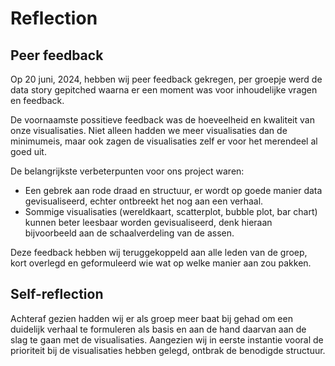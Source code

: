 # Reflection

## Peer feedback

Op 20 juni, 2024, hebben wij peer feedback gekregen, per groepje werd de data story gepitched waarna er een moment was voor inhoudelijke vragen en feedback.

De voornaamste possitieve feedback was de hoeveelheid en kwaliteit van onze visualisaties. Niet alleen hadden we meer visualisaties dan de minimumeis, maar ook zagen de visualisaties zelf er voor het merendeel al goed uit.

De belangrijkste verbeterpunten voor ons project waren:
- Een gebrek aan rode draad en structuur, er wordt op goede manier data gevisualiseerd, echter ontbreekt het nog aan een verhaal.
- Sommige visualisaties (wereldkaart, scatterplot, bubble plot, bar chart) kunnen beter leesbaar worden gevisualiseerd, denk hieraan bijvoorbeeld aan de schaalverdeling van de assen.

Deze feedback hebben wij teruggekoppeld aan alle leden van de groep, kort overlegd en geformuleerd wie wat op welke manier aan zou pakken.

## Self-reflection

Achteraf gezien hadden wij er als groep meer baat bij gehad om een duidelijk verhaal te formuleren als basis en aan de hand daarvan aan de slag te gaan met de visualisaties. Aangezien wij in eerste instantie vooral de prioriteit bij de visualisaties hebben gelegd, ontbrak de benodigde structuur.

